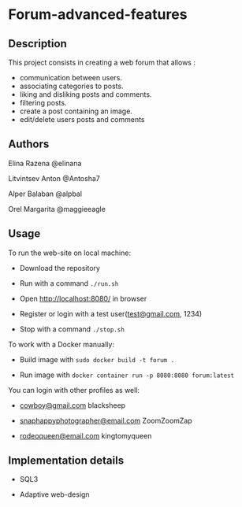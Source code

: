 # Forum-advanced-features

## Description

This project consists in creating a web forum that allows :

- communication between users.
- associating categories to posts.
- liking and disliking posts and comments.
- filtering posts.
- create a post containing an image.
- edit/delete users posts and comments

## Authors

Elina Razena @elinana

Litvintsev Anton @Antosha7

Alper Balaban @alpbal

Orel Margarita @maggieeagle

## Usage
  
To run the web-site on local machine:

- Download the repository

- Run with a command `./run.sh`

- Open [http://localhost:8080/](http://localhost:8080/) in browser

- Register or login with a test user(test@gmail.com, 1234)

- Stop with a command `./stop.sh`

To work with a Docker manually:

- Build image with `sudo docker build -t forum .`

- Run image with `docker container run -p 8080:8080 forum:latest`

You can login with other profiles as well:

- cowboy@gmail.com blacksheep

- snaphappyphotographer@email.com ZoomZoomZap

- rodeoqueen@email.com kingtomyqueen

## Implementation details

- SQL3

- Adaptive web-design